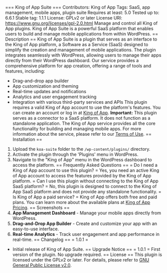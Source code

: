 === King of App Suite ===
Contributors: King of App
Tags: SaaS, app management, mobile apps, plugin suite
Requires at least: 5.0
Tested up to: 6.6.1
Stable tag: 1.1.1
License: GPLv2 or later
License URI: https://www.gnu.org/licenses/gpl-2.0.html
Manage and control all King of App plugins. King of App Suite is a powerful SaaS platform that enables users to build and manage mobile applications from within WordPress.
== Description ==
King of App Suite is a plugin that serves as an interface to the King of App platform, a Software as a Service (SaaS) designed to simplify the creation and management of mobile applications. The plugin integrates seamlessly with WordPress, allowing users to manage their apps directly from their WordPress dashboard.
Our service provides a comprehensive platform for app creation, offering a range of tools and features, including:
- Drag-and-drop app builder
- App customization and theming
- Real-time updates and notifications
- Analytics and user engagement tracking
- Integration with various third-party services and APIs
This plugin requires a valid King of App account to use the platform's features. You can create an account or log in at [King of App](https://kingofapp.com/).
**Important:** This plugin serves as a connector to a SaaS platform. It does not function as a standalone application. The King of App service provides all the core functionality for building and managing mobile apps.
For more information about the service, please refer to our [Terms of Use](https://kingofapp.com/terms).
== Installation ==
1. Upload the `koa-suite` folder to the `/wp-content/plugins/` directory.
2. Activate the plugin through the 'Plugins' menu in WordPress.
3. Navigate to the "King of App" menu in the WordPress dashboard to access the platform.
== Frequently Asked Questions ==
= Do I need a King of App account to use this plugin? =
Yes, you need an active King of App account to access the features provided by the King of App platform.
= Can I use this plugin without connecting to the King of App SaaS platform? =
No, this plugin is designed to connect to the King of App SaaS platform and does not provide any standalone functionality.
= Is King of App a paid service? =
King of App offers both free and paid plans. You can learn more about the available plans at [King of App Pricing](https://kingofapp.com/pricing).
== Screenshots ==
1. **App Management Dashboard** - Manage your mobile apps directly from WordPress.
2. **Drag-and-Drop App Builder** - Create and customize your app with an easy-to-use interface.
3. **Real-time Analytics** - Track user engagement and app performance in real-time.
== Changelog ==
= 1.0.1 =
* Initial release of King of App Suite.
== Upgrade Notice ==
= 1.0.1 =
First version of the plugin. No upgrade required.
== License ==
This plugin is licensed under the GPLv2 or later. For details, please refer to [GNU General Public License v2.0](https://www.gnu.org/licenses/gpl-2.0.html).